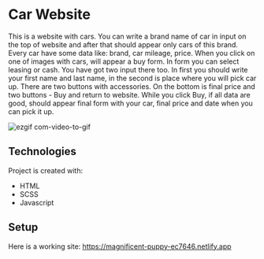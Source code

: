 # Car Website

This is a website with cars. You can write a brand name of car in input on the top of website and after that should appear only cars of this brand.
Every car have some data like: brand, car mileage, price. When you click on one of images with cars, will appear a buy form. In form you can select 
leasing or cash. You have got two input there too. In first you should write your first name and last name, in the second is place where you will pick car up.
There are two buttons with accessories. On the bottom is final price and two buttons - Buy and return to website. While you click Buy, if all
data are good, should appear final form with your car, final price and date when you can pick it up.

![ezgif com-video-to-gif](https://user-images.githubusercontent.com/100447618/224411738-da2ed6b1-69c0-453d-ae7c-adad91630c21.gif)


## Technologies
Project is created with:
* HTML
* SCSS
* Javascript

## Setup

Here is a working site: https://magnificent-puppy-ec7646.netlify.app
